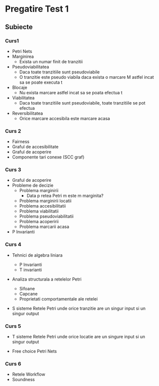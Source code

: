 # Pregatire Test 1

## Subiecte

### Curs1

- Petri Nets
- Marginirea
    - Exista un numar finit de tranzitii
- Pseudoviabilitatea
    - Daca toate tranzitiile sunt pseudoviabile
    - O tranzitie este pseudo viabila daca exista o marcare M astfel incat sa se poate executa t
- Blocaje
    - Nu exista marcare astfel incat sa se poata efectua t
- Viabilitatea
    - Daca toate tranzitiile sunt pseudoviabile, toate tranzitiile se pot efectua
- Reversibilitatea
    - Orice marcare accesibila este marcare acasa
### Curs 2

- Fairness
- Graful de accesibilitate
- Graful de acoperire
- Componente tari conexe (SCC graf)

### Curs 3

- Graful de acoperire
- Probleme de decizie
    - Problema marginirii
        - Data p retea Petri m este m marginita?
    - Problema marginirii locatii
    - Problema accesibilitatii
    - Problema viabilitatii
    - Problema pseudoviabilitatii
    - Problema acoperirii
    - Problema marcarii acasa
- P Invarianti

### Curs 4

- Tehnici de algebra liniara
    - P Invarianti
    - T invarianti

- Analiza structurala a retelelor Petri
    - Sifoane
    - Capcane
    - Proprietati comportamentale ale retelei

- S sisteme
        Retele Petri unde orice tranzitie are un singur input si un singur output

### Curs 5

- T sisteme
    Retele Petri unde orice locatie are un singure input si un singur output

- Free choice Petri Nets

### Curs 6

- Retele Workflow
- Soundness
